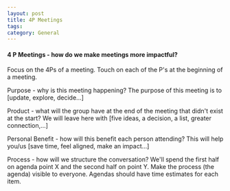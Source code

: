 ```yaml
---
layout: post
title: 4P Meetings
tags: 
category: General
---
```


#### 4 P Meetings - how do we make meetings more impactful?

Focus on the 4Ps of a meeting. Touch on each of the P's at the beginning of a meeting.

Purpose - why is this meeting happening? The purpose of this meeting is to [update, explore, decide...]

Product - what will the group have at the end of the meeting that didn't exist at the start? We will leave here with [five ideas, a decision, a list, greater connection,...]

Personal Benefit - how will this benefit each person attending? This will help you/us [save time, feel aligned, make an impact...]

Process -  how will we structure the conversation? We'll spend the first half on agenda point X and the second half on point Y. Make the process (the agenda) visible to everyone. Agendas should have time estimates for each item.

